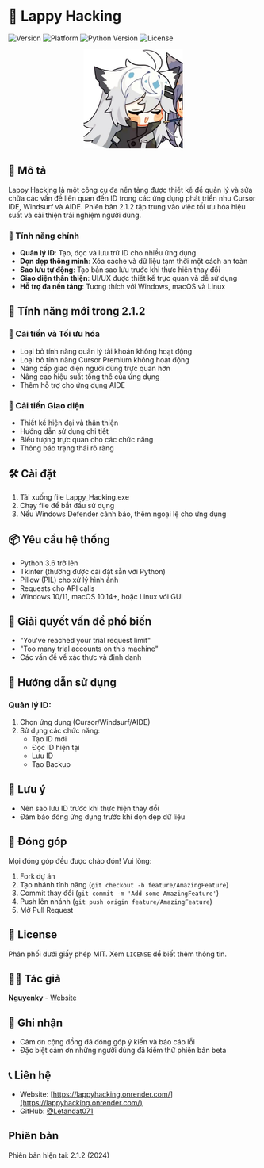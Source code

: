 # 🚀 Lappy Hacking

![Version](https://img.shields.io/badge/version-2.1.2-blue.svg)
![Platform](https://img.shields.io/badge/platform-Windows%20|%20macOS%20|%20Linux-lightgrey.svg)
![Python Version](https://img.shields.io/badge/python-3.6+-green.svg)
![License](https://img.shields.io/badge/license-MIT-orange.svg)

<p align="center">
  <img src="public/image/icon.jpg" alt="Lappy Hacking Logo" width="200"/>
</p>

## 📝 Mô tả

Lappy Hacking là một công cụ đa nền tảng được thiết kế để quản lý và sửa chữa các vấn đề liên quan đến ID trong các ứng dụng phát triển như Cursor IDE, Windsurf và AIDE. Phiên bản 2.1.2 tập trung vào việc tối ưu hóa hiệu suất và cải thiện trải nghiệm người dùng.

### 🌟 Tính năng chính

- **Quản lý ID**: Tạo, đọc và lưu trữ ID cho nhiều ứng dụng
- **Dọn dẹp thông minh**: Xóa cache và dữ liệu tạm thời một cách an toàn
- **Sao lưu tự động**: Tạo bản sao lưu trước khi thực hiện thay đổi
- **Giao diện thân thiện**: UI/UX được thiết kế trực quan và dễ sử dụng
- **Hỗ trợ đa nền tảng**: Tương thích với Windows, macOS và Linux

## 🚀 Tính năng mới trong 2.1.2

### 🎯 Cải tiến và Tối ưu hóa
- Loại bỏ tính năng quản lý tài khoản không hoạt động
- Loại bỏ tính năng Cursor Premium không hoạt động
- Nâng cấp giao diện người dùng trực quan hơn
- Nâng cao hiệu suất tổng thể của ứng dụng
- Thêm hỗ trợ cho ứng dụng AIDE

### 🎨 Cải tiến Giao diện
- Thiết kế hiện đại và thân thiện
- Hướng dẫn sử dụng chi tiết
- Biểu tượng trực quan cho các chức năng
- Thông báo trạng thái rõ ràng

## 🛠 Cài đặt

1. Tải xuống file Lappy_Hacking.exe
2. Chạy file để bắt đầu sử dụng
3. Nếu Windows Defender cảnh báo, thêm ngoại lệ cho ứng dụng

## 📦 Yêu cầu hệ thống

- Python 3.6 trở lên
- Tkinter (thường được cài đặt sẵn với Python)
- Pillow (PIL) cho xử lý hình ảnh
- Requests cho API calls
- Windows 10/11, macOS 10.14+, hoặc Linux với GUI

## 🎯 Giải quyết vấn đề phổ biến

- "You've reached your trial request limit"
- "Too many trial accounts on this machine"
- Các vấn đề về xác thực và định danh

## 🤝 Hướng dẫn sử dụng

### Quản lý ID:
1. Chọn ứng dụng (Cursor/Windsurf/AIDE)
2. Sử dụng các chức năng:
   - Tạo ID mới
   - Đọc ID hiện tại
   - Lưu ID
   - Tạo Backup

## 📝 Lưu ý
- Nên sao lưu ID trước khi thực hiện thay đổi
- Đảm bảo đóng ứng dụng trước khi dọn dẹp dữ liệu

## 🤝 Đóng góp

Mọi đóng góp đều được chào đón! Vui lòng:

1. Fork dự án
2. Tạo nhánh tính năng (`git checkout -b feature/AmazingFeature`)
3. Commit thay đổi (`git commit -m 'Add some AmazingFeature'`)
4. Push lên nhánh (`git push origin feature/AmazingFeature`)
5. Mở Pull Request

## 📄 License

Phân phối dưới giấy phép MIT. Xem `LICENSE` để biết thêm thông tin.

## 👨‍💻 Tác giả

**Nguyenky** - [Website](https://lappyhacking.onrender.com/)

## 🙏 Ghi nhận

- Cảm ơn cộng đồng đã đóng góp ý kiến và báo cáo lỗi
- Đặc biệt cảm ơn những người dùng đã kiểm thử phiên bản beta

## 📞 Liên hệ

- Website: [https://lappyhacking.onrender.com/](https://lappyhacking.onrender.com/)
- GitHub: [@Letandat071](https://github.com/Letandat071)

## Phiên bản

Phiên bản hiện tại: 2.1.2 (2024)
